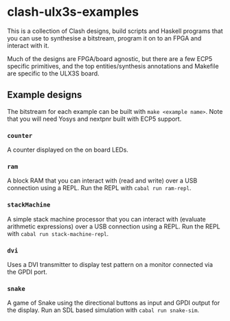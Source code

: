 # clash-ulx3s-examples

This is a collection of Clash designs, build scripts and Haskell programs that
you can use to synthesise a bitstream, program it on to an FPGA and interact
with it.

Much of the designs are FPGA/board agnostic, but there are a few ECP5 specific
primitives, and the top entities/synthesis annotations and Makefile are
specific to the ULX3S board.

## Example designs

The bitstream for each example can be built with `make <example name>`. Note
that you will need Yosys and nextpnr built with ECP5 support.

### `counter`

A counter displayed on the on board LEDs.

### `ram`

A block RAM that you can interact with (read and write) over a USB connection
using a REPL. Run the REPL with `cabal run ram-repl`.

### `stackMachine`

A simple stack machine processor that you can interact with (evaluate arithmetic
expressions) over a USB connection using a REPL. Run the REPL with `cabal run
stack-machine-repl`.

### `dvi`

Uses a DVI transmitter to display test pattern on a monitor connected via the
GPDI port.

### `snake`

A game of Snake using the directional buttons as input and GPDI output for the
display. Run an SDL based simulation with `cabal run snake-sim`.
